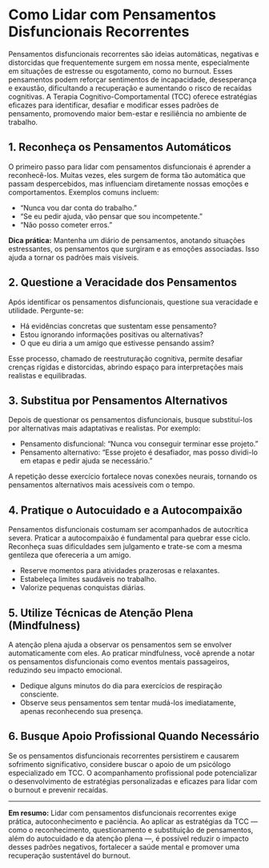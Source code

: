 
# Como Lidar com Pensamentos Disfuncionais Recorrentes

Pensamentos disfuncionais recorrentes são ideias automáticas, negativas e distorcidas que frequentemente surgem em nossa mente, especialmente em situações de estresse ou esgotamento, como no burnout. Esses pensamentos podem reforçar sentimentos de incapacidade, desesperança e exaustão, dificultando a recuperação e aumentando o risco de recaídas cognitivas. A Terapia Cognitivo-Comportamental (TCC) oferece estratégias eficazes para identificar, desafiar e modificar esses padrões de pensamento, promovendo maior bem-estar e resiliência no ambiente de trabalho.

## 1. Reconheça os Pensamentos Automáticos

O primeiro passo para lidar com pensamentos disfuncionais é aprender a reconhecê-los. Muitas vezes, eles surgem de forma tão automática que passam despercebidos, mas influenciam diretamente nossas emoções e comportamentos. Exemplos comuns incluem:

- “Nunca vou dar conta do trabalho.”
- “Se eu pedir ajuda, vão pensar que sou incompetente.”
- “Não posso cometer erros.”

**Dica prática:** Mantenha um diário de pensamentos, anotando situações estressantes, os pensamentos que surgiram e as emoções associadas. Isso ajuda a tornar os padrões mais visíveis.

## 2. Questione a Veracidade dos Pensamentos

Após identificar os pensamentos disfuncionais, questione sua veracidade e utilidade. Pergunte-se:

- Há evidências concretas que sustentam esse pensamento?
- Estou ignorando informações positivas ou alternativas?
- O que eu diria a um amigo que estivesse pensando assim?

Esse processo, chamado de reestruturação cognitiva, permite desafiar crenças rígidas e distorcidas, abrindo espaço para interpretações mais realistas e equilibradas.

## 3. Substitua por Pensamentos Alternativos

Depois de questionar os pensamentos disfuncionais, busque substituí-los por alternativas mais adaptativas e realistas. Por exemplo:

- Pensamento disfuncional: “Nunca vou conseguir terminar esse projeto.”
- Pensamento alternativo: “Esse projeto é desafiador, mas posso dividi-lo em etapas e pedir ajuda se necessário.”

A repetição desse exercício fortalece novas conexões neurais, tornando os pensamentos alternativos mais acessíveis com o tempo.

## 4. Pratique o Autocuidado e a Autocompaixão

Pensamentos disfuncionais costumam ser acompanhados de autocrítica severa. Praticar a autocompaixão é fundamental para quebrar esse ciclo. Reconheça suas dificuldades sem julgamento e trate-se com a mesma gentileza que ofereceria a um amigo.

- Reserve momentos para atividades prazerosas e relaxantes.
- Estabeleça limites saudáveis no trabalho.
- Valorize pequenas conquistas diárias.

## 5. Utilize Técnicas de Atenção Plena (Mindfulness)

A atenção plena ajuda a observar os pensamentos sem se envolver automaticamente com eles. Ao praticar mindfulness, você aprende a notar os pensamentos disfuncionais como eventos mentais passageiros, reduzindo seu impacto emocional.

- Dedique alguns minutos do dia para exercícios de respiração consciente.
- Observe seus pensamentos sem tentar mudá-los imediatamente, apenas reconhecendo sua presença.

## 6. Busque Apoio Profissional Quando Necessário

Se os pensamentos disfuncionais recorrentes persistirem e causarem sofrimento significativo, considere buscar o apoio de um psicólogo especializado em TCC. O acompanhamento profissional pode potencializar o desenvolvimento de estratégias personalizadas e eficazes para lidar com o burnout e prevenir recaídas.

---

**Em resumo:** Lidar com pensamentos disfuncionais recorrentes exige prática, autoconhecimento e paciência. Ao aplicar as estratégias da TCC — como o reconhecimento, questionamento e substituição de pensamentos, além do autocuidado e da atenção plena —, é possível reduzir o impacto desses padrões negativos, fortalecer a saúde mental e promover uma recuperação sustentável do burnout.
```
